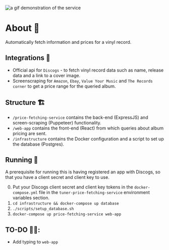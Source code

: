 ![a gif demonstration of the service](service_demo_video.gif)

# About 💬

Automatically fetch information and prices for a vinyl record.

## Integrations 🔌

- Official api for `Discogs` - to fetch vinyl record data such as name, release data and a link to a cover image.
- Screenscraping for `Amazon`, `Ebay`, `Value Your Music` and `The Records corner` to get a price range for the queried album.

## Structure 🏗

- `/price-fetching-service` contains the back-end (ExpressJS) and screen-scraping (Puppeteer) functionality.
- `/web-app` contains the front-end (React) from which queries about album pricing are sent.
- `/infrastructure` contains the Docker configuration and a script to set up the database (Postgres).

## Running 🔼

A prerequisite for running this is having registered an app with Discogs, so that you have a client secret and client key to use.

0. Put your Discogs client secret and client key tokens in the `docker-compose.yml` file in the `tuner-price-fetching-service` environment variables section.
1. `cd infrastructure && docker-compose up database`
2. `./scripts/setup_database.sh`
3. `docker-compose up price-fetching-service web-app`

## TO-DO 👷‍♂️:

- Add typing to `web-app`
